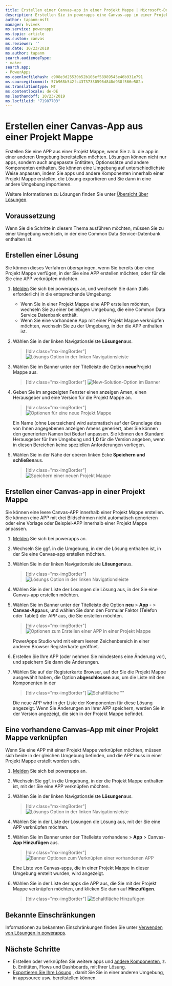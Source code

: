 ```yaml
---
title: Erstellen einer Canvas-app in einer Projekt Mappe | Microsoft-Dokumentation
description: Erstellen Sie in powerapps eine Canvas-app in einer Projekt Mappe, damit Sie die app in einer anderen Umgebung bereitstellen können.
author: tapanm-msft
manager: kvivek
ms.service: powerapps
ms.topic: article
ms.custom: canvas
ms.reviewer: ''
ms.date: 10/23/2018
ms.author: tapanm
search.audienceType:
- maker
search.app:
- PowerApps
ms.openlocfilehash: c908e3d25530b52b103ef58989545e46b931e791
ms.sourcegitcommit: 57b968b542fc43737330596d840d938f566e582a
ms.translationtype: MT
ms.contentlocale: de-DE
ms.lasthandoff: 10/23/2019
ms.locfileid: "71987703"
---
```

# <a name="create-a-canvas-app-from-within-a-solution"></a>Erstellen einer Canvas-App aus einer Projekt Mappe

Erstellen Sie eine APP aus einer Projekt Mappe, wenn Sie z. b. die app in einer anderen Umgebung bereitstellen möchten. Lösungen können nicht nur apps, sondern auch angepasste Entitäten, Optionssätze und andere Komponenten enthalten. Sie können eine Umgebung auf unterschiedlichste Weise anpassen, indem Sie apps und andere Komponenten innerhalb einer Projekt Mappe erstellen, die Lösung exportieren und Sie dann in eine andere Umgebung importieren.

Weitere Informationen zu Lösungen finden Sie unter [Übersicht über Lösungen](../common-data-service/solutions-overview.md).

## <a name="prerequisite"></a>Voraussetzung

Wenn Sie die Schritte in diesem Thema ausführen möchten, müssen Sie zu einer Umgebung wechseln, in der eine Common Data Service-Datenbank enthalten ist.

## <a name="create-a-solution"></a>Erstellen einer Lösung

Sie können dieses Verfahren überspringen, wenn Sie bereits über eine Projekt Mappe verfügen, in der Sie eine APP erstellen möchten, oder für die Sie eine APP verknüpfen möchten.

1. [Melden](https://web.powerapps.com?utm_source=padocs&utm_medium=linkinadoc&utm_campaign=referralsfromdoc) Sie sich bei powerapps an, und wechseln Sie dann (falls erforderlich) in die entsprechende Umgebung:

    - Wenn Sie in einer Projekt Mappe eine APP erstellen möchten, wechseln Sie zu einer beliebigen Umgebung, die eine Common Data Service Datenbank enthält.
    - Wenn Sie eine vorhandene App mit einer Projekt Mappe verknüpfen möchten, wechseln Sie zu der Umgebung, in der die APP enthalten ist.

1. Wählen Sie in der linken Navigationsleiste **Lösungen**aus.

    > [!div class="mx-imgBorder"]
    > ![Lösungs Option in der linken Navigationsleiste](./media/add-app-solution/left-nav.png "Lösungs Option in der linken Navigationsleiste")

1. Wählen Sie im Banner unter der Titelleiste die Option **neue**Projekt Mappe aus.

    > [!div class="mx-imgBorder"]
    > ![New-Solution-Option im Banner](./media/add-app-solution/banner-new-solution.png "New-Solution-Option im Banner")

1. Geben Sie im angezeigten Fenster einen anzeigen Amen, einen Herausgeber und eine Version für die Projekt Mappe an.

    > [!div class="mx-imgBorder"]
    > ![Optionen für eine neue Projekt Mappe](./media/add-app-solution/configure-new-solution.png "Optionen für eine neue Projekt Mappe")

    Ein Name (ohne Leerzeichen) wird automatisch auf der Grundlage des von Ihnen angegebenen anzeigen Amens generiert, aber Sie können den generierten Namen bei Bedarf anpassen. Sie können den Standard Herausgeber für Ihre Umgebung und **1,0** für die Version angeben, wenn in diesen Bereichen keine speziellen Anforderungen vorliegen.

1. Wählen Sie in der Nähe der oberen linken Ecke **Speichern und schließen**aus.

    > [!div class="mx-imgBorder"]
    > ![Speichern einer neuen Projekt Mappe](./media/add-app-solution/save-new-solution.png "Speichern einer neuen Projekt Mappe")

## <a name="create-a-canvas-app-in-a-solution"></a>Erstellen einer Canvas-app in einer Projekt Mappe

Sie können eine leere Canvas-APP innerhalb einer Projekt Mappe erstellen. Sie können eine APP mit drei Bildschirmen nicht automatisch generieren oder eine Vorlage oder Beispiel-APP innerhalb einer Projekt Mappe anpassen.

1. [Melden](https://web.powerapps.com?utm_source=padocs&utm_medium=linkinadoc&utm_campaign=referralsfromdoc) Sie sich bei powerapps an.

1. Wechseln Sie ggf. in die Umgebung, in der die Lösung enthalten ist, in der Sie eine Canvas-app erstellen möchten.

1. Wählen Sie in der linken Navigationsleiste **Lösungen**aus.

    > [!div class="mx-imgBorder"]
    > ![Lösungs Option in der linken Navigationsleiste](./media/add-app-solution/left-nav.png "Lösungs Option in der linken Navigationsleiste")

1. Wählen Sie in der Liste der Lösungen die Lösung aus, in der Sie eine Canvas-app erstellen möchten.

1. Wählen Sie im Banner unter der Titelleiste die Option **neu** > **App** - > **Canvas-App**aus, und wählen Sie dann den Formular Faktor (Telefon oder Tablet) der APP aus, die Sie erstellen möchten.

    > [!div class="mx-imgBorder"]
    > ![Optionen zum Erstellen einer APP in einer Projekt Mappe](./media/add-app-solution/new-option.png "Optionen zum Erstellen einer APP in einer Projekt Mappe")

    PowerApps Studio wird mit einem leeren Zeichenbereich in einer anderen Browser Registerkarte geöffnet.

1. Erstellen Sie Ihre APP (oder nehmen Sie mindestens eine Änderung vor), und speichern Sie dann die Änderungen.

1. Wählen Sie auf der Registerkarte Browser, auf der Sie die Projekt Mappe ausgewählt haben, die Option **abgeschlossen** aus, um die Liste mit den Komponenten in der

    > [!div class="mx-imgBorder"]
    > ![Schaltfläche ""](./media/add-app-solution/done-button.png "Schaltfläche „Fertig“")

    Die neue APP wird in der Liste der Komponenten für diese Lösung angezeigt. Wenn Sie Änderungen an Ihrer APP speichern, werden Sie in der Version angezeigt, die sich in der Projekt Mappe befindet.

## <a name="link-an-existing-canvas-app-to-a-solution"></a>Eine vorhandene Canvas-App mit einer Projekt Mappe verknüpfen

Wenn Sie eine APP mit einer Projekt Mappe verknüpfen möchten, müssen sich beide in der gleichen Umgebung befinden, und die APP muss in einer Projekt Mappe erstellt worden sein.

1. [Melden](https://web.powerapps.com?utm_source=padocs&utm_medium=linkinadoc&utm_campaign=referralsfromdoc) Sie sich bei powerapps an.

1. Wechseln Sie ggf. in die Umgebung, in der die Projekt Mappe enthalten ist, mit der Sie eine APP verknüpfen möchten.

1. Wählen Sie in der linken Navigationsleiste **Lösungen**aus.

    > [!div class="mx-imgBorder"]
    > ![Lösungs Option in der linken Navigationsleiste](./media/add-app-solution/left-nav.png "Lösungs Option in der linken Navigationsleiste")

1. Wählen Sie in der Liste der Lösungen die Lösung aus, mit der Sie eine APP verknüpfen möchten.

1. Wählen Sie im Banner unter der Titelleiste vorhandene > **App** > Canvas- **App** **Hinzufügen** aus.

    > [!div class="mx-imgBorder"]
    > ![Banner Optionen zum Verknüpfen einer vorhandenen APP](./media/add-app-solution/add-existing.png "Banner Optionen zum Verknüpfen einer vorhandenen APP")

    Eine Liste von Canvas-apps, die in einer Projekt Mappe in dieser Umgebung erstellt wurden, wird angezeigt.

1. Wählen Sie in der Liste der apps die APP aus, die Sie mit der Projekt Mappe verknüpfen möchten, und klicken Sie dann auf **Hinzufügen**.

    > [!div class="mx-imgBorder"]
    > ![Schaltfläche Hinzufügen](./media/add-app-solution/add-button.png "Hinzufügen einer Schaltfläche")

## <a name="known-limitations"></a>Bekannte Einschränkungen

Informationen zu bekannten Einschränkungen finden Sie unter [Verwenden von Lösungen in powerapps](../common-data-service/use-solution-explorer.md#known-limitations). 

## <a name="next-steps"></a>Nächste Schritte

- Erstellen oder verknüpfen Sie weitere apps und [andere Komponenten](../common-data-service/use-solution-explorer.md), z. b. Entitäten, Flows und Dashboards, mit Ihrer Lösung.
- [Exportieren Sie Ihre Lösung](../common-data-service/import-update-export-solutions.md) , damit Sie Sie in einer anderen Umgebung, in appsource usw. bereitstellen können.

